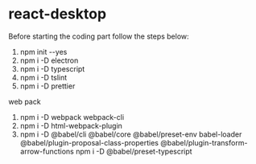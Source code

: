 # react-desktop

Before starting the coding part follow the steps below:


1. npm init --yes
2. npm i -D electron
3. npm i -D typescript
4. npm i -D tslint
5. npm i -D prettier

web pack
1. npm i -D webpack webpack-cli
2. npm i -D html-webpack-plugin
3. npm i -D @babel/cli @babel/core @babel/preset-env babel-loader @babel/plugin-proposal-class-properties @babel/plugin-transform-arrow-functions
npm i -D @babel/preset-typescript
